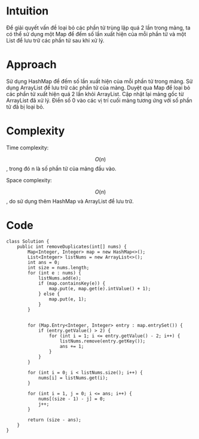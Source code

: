 # Intuition
<!-- Describe your first thoughts on how to solve this problem. -->
Để giải quyết vấn đề loại bỏ các phần tử trùng lặp quá 2 lần trong mảng, ta có thể sử dụng một Map để đếm số lần xuất hiện của mỗi phần tử và một List để lưu trữ các phần tử sau khi xử lý.

# Approach
<!-- Describe your approach to solving the problem. -->
Sử dụng HashMap để đếm số lần xuất hiện của mỗi phần tử trong mảng.
Sử dụng ArrayList để lưu trữ các phần tử của mảng.
Duyệt qua Map để loại bỏ các phần tử xuất hiện quá 2 lần khỏi ArrayList.
Cập nhật lại mảng gốc từ ArrayList đã xử lý.
Điền số 0 vào các vị trí cuối mảng tương ứng với số phần tử đã bị loại bỏ.

# Complexity

Time complexity:

<!-- Add your time complexity here, e.g. $$O(n)$$ -->
$$O(n)$$, trong đó n là số phần tử của mảng đầu vào.

Space complexity:

<!-- Add your space complexity here, e.g. $$O(n)$$ -->
$$O(n)$$, do sử dụng thêm HashMap và ArrayList để lưu trữ.

# Code
```
class Solution {
    public int removeDuplicates(int[] nums) {
        Map<Integer, Integer> map = new HashMap<>();
        List<Integer> listNums = new ArrayList<>();
        int ans = 0;
        int size = nums.length;
        for (int e : nums) {
            listNums.add(e);
            if (map.containsKey(e)) {
                map.put(e, map.get(e).intValue() + 1);
            } else {
                map.put(e, 1);
            }
        }


        for (Map.Entry<Integer, Integer> entry : map.entrySet()) {
            if (entry.getValue() > 2) {
                for (int i = 1; i <= entry.getValue() - 2; i++) {
                    listNums.remove(entry.getKey());
                    ans += 1;
                }
            }
        }

        for (int i = 0; i < listNums.size(); i++) {
            nums[i] = listNums.get(i);
        }

        for (int i = 1, j = 0; i <= ans; i++) {
            nums[(size - 1) - j] = 0;
            j++;
        }

        return (size - ans);
    }
}
```